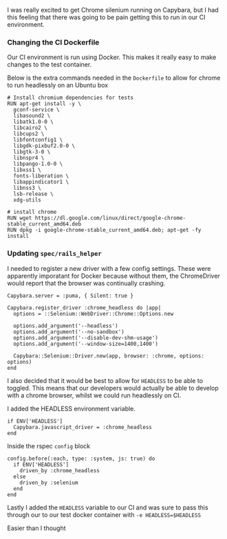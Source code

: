 I was really excited to get Chrome silenium running on Capybara, but I had this feeling that there was going to be pain getting this to run in our CI environment.


### Changing the CI Dockerfile
Our CI environment is run using Docker. This makes it really easy to make changes to the test container.

Below is the extra commands needed in the `Dockerfile` to allow for chrome to run headlessly on an Ubuntu box

```shell
# Install chromium dependencies for tests
RUN apt-get install -y \
  gconf-service \
  libasound2 \
  libatk1.0-0 \
  libcairo2 \
  libcups2 \
  libfontconfig1 \
  libgdk-pixbuf2.0-0 \
  libgtk-3-0 \
  libnspr4 \
  libpango-1.0-0 \
  libxss1 \
  fonts-liberation \
  libappindicator1 \
  libnss3 \
  lsb-release \
  xdg-utils

# install chrome
RUN wget https://dl.google.com/linux/direct/google-chrome-stable_current_amd64.deb
RUN dpkg -i google-chrome-stable_current_amd64.deb; apt-get -fy install
```

### Updating `spec/rails_helper`

I needed to register a new driver with a few config settings. These were apparently imporatant for Docker because without them, the ChromeDriver would report that the browser was continually crashing.

```shell
Capybara.server = :puma, { Silent: true }

Capybara.register_driver :chrome_headless do |app|
  options = ::Selenium::WebDriver::Chrome::Options.new

  options.add_argument('--headless')
  options.add_argument('--no-sandbox')
  options.add_argument('--disable-dev-shm-usage')
  options.add_argument('--window-size=1400,1400')

  Capybara::Selenium::Driver.new(app, browser: :chrome, options: options)
end
```

I also decided that it would be best to allow for `HEADLESS` to be able to toggled. This means that our developers would actually be able to develop with a chrome browser, whilst we could run headlessly on CI.

I added the HEADLESS environment variable.

```shell
if ENV['HEADLESS']
  Capybara.javascript_driver = :chrome_headless
end
```

Inside the rspec `config` block
```shell
config.before(:each, type: :system, js: true) do
  if ENV['HEADLESS']
    driven_by :chrome_headless
  else
    driven_by :selenium
  end
end
```

Lastly I added the `HEADLESS` variable to our CI and was sure to pass this through our to our test docker container with `-e HEADLESS=$HEADLESS`

Easier than I thought
